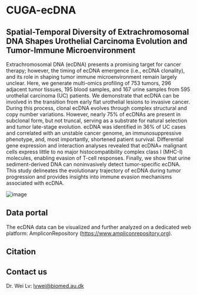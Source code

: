 # CUGA-ecDNA
## Spatial-Temporal Diversity of Extrachromosomal DNA Shapes Urothelial Carcinoma Evolution and Tumor-Immune Microenvironment
Extrachromosomal DNA (ecDNA) presents a promising target for cancer therapy; however, the timing of ecDNA emergence (i.e., ecDNA clonality), and its role in shaping tumor immune microenvironment remain largely unclear. Here, we generate multi-omics profiling of 753 tumors, 296 adjacent tumor tissues, 195 blood samples, and 167 urine samples from 595 urothelial carcinoma (UC) patients. We demonstrate that ecDNA can be involved in the transition from early flat urothelial lesions to invasive cancer. During this process, clonal ecDNA evolves through complex structural and copy number variations. However, nearly 75% of ecDNAs are present in subclonal form, but not truncal, serving as a substrate for natural selection and tumor late-stage evolution. ecDNA was identified in 36% of UC cases and correlated with an unstable cancer genome, an immunosuppressive phenotype, and, most importantly, shortened patient survival. Differential gene expression and interaction analyses revealed that ecDNA+ malignant cells express little to no major histocompatibility complex class I (MHC-I) molecules, enabling evasion of T-cell responses. Finally, we show that urine sediment-derived DNA can noninvasively detect tumor-specific ecDNA. This study delineates the evolutionary trajectory of ecDNA during tumor progression and provides insights into immune evasion mechanisms associated with ecDNA.

![image](https://github.com/DreamLab-WeiLv/CUGA-ecDNA/assets/169130320/3c880284-6e2b-4cc5-8a0f-961c11d08cbf)


## Data portal
The ecDNA data can be visualized and further analyzed on a dedicated web platform: AmpliconRepository (https://www.ampliconrepository.org).

## Citation

## Contact us
Dr. Wei Lv: lvwei@biomed.au.dk


